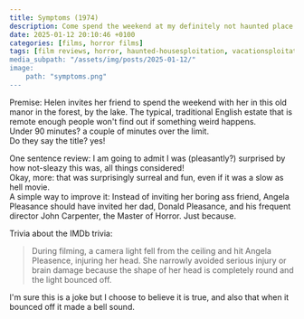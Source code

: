 ```yaml
---
title: Symptoms (1974)
description: Come spend the weekend at my definitely not haunted place!
date: 2025-01-12 20:10:46 +0100
categories: [films, horror films]
tags: [film reviews, horror, haunted-housesploitation, vacationsploitation, middleofnowherecore, the writer's barely-disguised fetish, they say the title]
media_subpath: "/assets/img/posts/2025-01-12/"
image:
    path: "symptoms.png"
---
```

<span class="reviewsection">Premise:</span> Helen invites her friend to spend the weekend with her in this old manor in the forest, by the lake. The typical, traditional English estate that is remote enough people won't find out if something weird happens.<br/>
<span class="reviewsection">Under 90 minutes?</span> a couple of minutes over the limit.<br/>
<span class="reviewsection">Do they say the title?</span> yes!

<span class="reviewsection">One sentence review:</span> I am going to admit I was (pleasantly?) surprised by how not-sleazy this was, all things considered!<br/>
<span class="reviewsection">Okay, more:</span> that was surprisingly surreal and fun, even if it was a slow as hell movie.<br/>
<span class="reviewsection">A simple way to improve it:</span> Instead of inviting her boring ass friend, Angela Pleasance should have invited her dad, Donald Pleasance, and his frequent director John Carpenter, the Master of Horror. Just because.

<span class="reviewsection">Trivia about the IMDb trivia:</span>
> During filming, a camera light fell from the ceiling and hit Angela Pleasence, injuring her head. She narrowly avoided serious injury or brain damage because the shape of her head is completely round and the light bounced off.

I'm sure this is a joke but I choose to believe it is true, and also that when it bounced off it made a bell sound.
